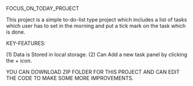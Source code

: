 FOCUS_ON_TODAY_PROJECT

This project is a simple to-do-list type project which includes a list 
of tasks which user has to set in the morning and put a tick mark on the 
task which is done.

KEY-FEATURES:

(1) Data is Stored in local storage.
(2) Can Add a new task panel by clicking the + icon.

YOU CAN DOWNLOAD ZIP FOLDER FOR THIS PROJECT AND CAN EDIT THE CODE TO MAKE SOME MORE IMPROVEMENTS.
